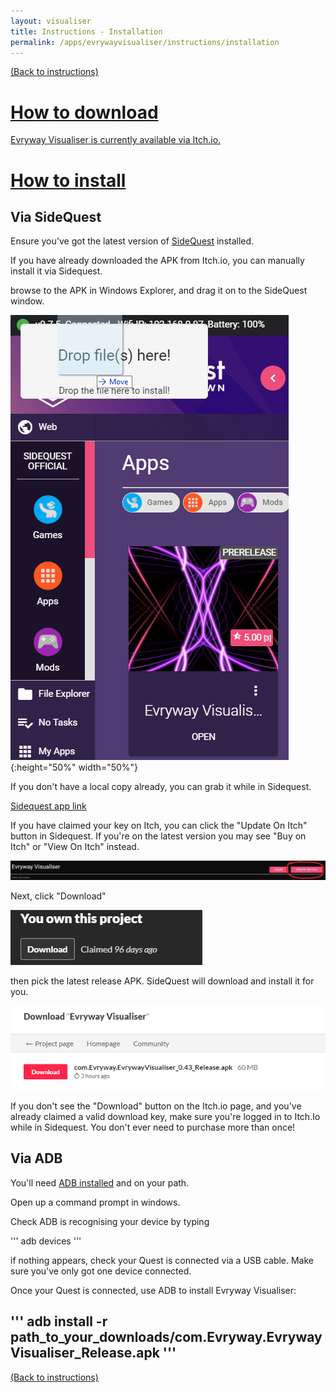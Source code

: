 ```yaml
---
layout: visualiser
title: Instructions - Installation
permalink: /apps/evrywayvisualiser/instructions/installation
---
```

[(Back to instructions)](index)

# [How to download](#how-to-download)

[Evryway Visualiser is currently available via Itch.io.](https://evryway.itch.io/evryway-visualiser)

# [How to install](#how-to-install)

## Via SideQuest

Ensure you've got the latest version of [SideQuest](https://sidequestvr.com/#/) installed.

If you have already downloaded the APK from Itch.io, you can manually install it via Sidequest.

browse to the APK in Windows Explorer, and drag it on to the SideQuest window.

![install sidequest](install_sidequest.png){:height="50%" width="50%"}

If you don't have a local copy already, you can grab it while in Sidequest.

[Sidequest app link](https://sidequestvr.com/#/app/325)

If you have claimed your key on Itch, you can click the "Update On Itch" button in Sidequest.
If you're on the latest version you may see "Buy on Itch" or "View On Itch" instead.

![install via itch1](install_sq_itch_update.png)

Next, click "Download"

![install via itch1](install_sq_itch1.png)

 then pick the latest release APK.
SideQuest will download and install it for you.

![install via itch2](install_sq_itch2.png)

If you don't see the "Download" button on the Itch.io page, and you've already claimed a valid download key,
make sure you're logged in to Itch.Io while in Sidequest. You don't ever need to purchase more than once!

## Via ADB

You'll need [ADB installed](https://www.howtogeek.com/125769/how-to-install-and-use-abd-the-android-debug-bridge-utility/)
and on your path.

Open up a command prompt in windows. 

Check ADB is recognising your device by typing

'''
    adb devices
'''

if nothing appears, check your Quest is connected via a USB cable. Make sure you've only got one device connected.

Once your Quest is connected, use ADB to install Evryway Visualiser:

'''
adb install -r path_to_your_downloads/com.Evryway.EvrywayVisualiser_Release.apk
'''
---
[(Back to instructions)](index)

